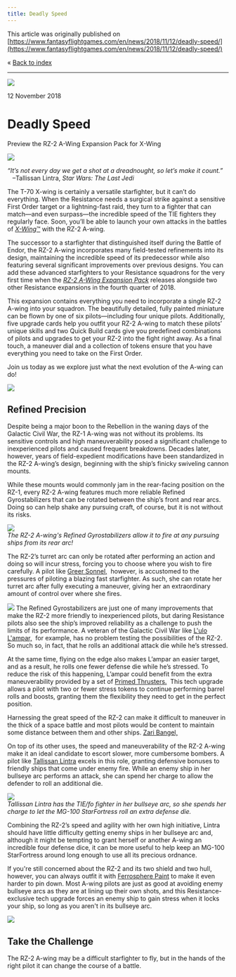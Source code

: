 ```yaml
---
title: Deadly Speed
---
```


This article was originally published on [https://www.fantasyflightgames.com/en/news/2018/11/12/deadly-speed/](https://www.fantasyflightgames.com/en/news/2018/11/12/deadly-speed/)

&laquo; [Back to index](../index.md)

---

![](4883e04990ef20a85292bc9981033228.jpg)

12 November 2018

Deadly Speed
============

Preview the RZ-2 A-Wing Expansion Pack for X-Wing

![](8395a3ae7546d71f75659bb724943354.png)

_“It’s not every day we get a shot at a dreadnought, so let’s make it count.”_  
   –Tallissan Lintra, _Star Wars: The Last Jedi_

The T-70 X-wing is certainly a versatile starfighter, but it can’t do everything. When the Resistance needs a surgical strike against a sensitive First Order target or a lightning-fast raid, they turn to a fighter that can match—and even surpass—the incredible speed of the TIE fighters they regularly face. Soon, you’ll be able to launch your own attacks in the battles of [_X-Wing_™](https://www.fantasyflightgames.com/en/products/x-wing-second-edition/) with the RZ-2 A-wing.

The successor to a starfighter that distinguished itself during the Battle of Endor, the RZ-2 A-wing incorporates many field-tested refinements into its design, maintaining the incredible speed of its predecessor while also featuring several significant improvements over previous designs. You can add these advanced starfighters to your Resistance squadrons for the very first time when the _[RZ-2 A-Wing Expansion Pack](https://www.fantasyflightgames.com/en/products/x-wing-second-edition/products/rz-2-wing-expansion-pack/)_ releases alongside two other Resistance expansions in the fourth quarter of 2018.

This expansion contains everything you need to incorporate a single RZ-2 A-wing into your squadron. The beautifully detailed, fully painted miniature can be flown by one of six pilots—including four unique pilots. Additionally, five upgrade cards help you outfit your RZ-2 A-wing to match these pilots’ unique skills and two Quick Build cards give you predefined combinations of pilots and upgrades to get your RZ-2 into the fight right away. As a final touch, a maneuver dial and a collection of tokens ensure that you have everything you need to take on the First Order.

Join us today as we explore just what the next evolution of the A-wing can do!

![](d48d6c453dfa81b69c2497c974e93957.png)

Refined Precision
-----------------

Despite being a major boon to the Rebellion in the waning days of the Galactic Civil War, the RZ-1 A-wing was not without its problems. Its sensitive controls and high maneuverability posed a significant challenge to inexperienced pilots and caused frequent breakdowns. Decades later, however, years of field-expedient modifications have been standardized in the RZ-2 A-wing’s design, beginning with the ship’s finicky swiveling cannon mounts.

While these mounts would commonly jam in the rear-facing position on the RZ-1, every RZ-2 A-wing features much more reliable Refined Gyrostabilizers that can be rotated between the ship’s front and rear arcs. Doing so can help shake any pursuing craft, of course, but it is not without its risks.

![](f06727ca1344daea024d29d13abdb1d7.jpg)  
_The RZ-2 A-wing's Refined Gyrostabilizers allow it to fire at any pursuing ships from its rear arc!_

The RZ-2’s turret arc can only be rotated after performing an action and doing so will incur stress, forcing you to choose where you wish to fire carefully. A pilot like [Greer Sonnel,](71dc532200209845fea8d9856bd8ad20.png)  however, is accustomed to the pressures of piloting a blazing fast starfighter. As such, she can rotate her turret arc after fully executing a maneuver, giving her an extraordinary amount of control over where she fires.   

![](71dc532200209845fea8d9856bd8ad20.png) The Refined Gyrostabilizers are just one of many improvements that make the RZ-2 more friendly to inexperienced pilots, but daring Resistance pilots also see the ship’s improved reliability as a challenge to push the limits of its performance. A veteran of the Galactic Civil War like [L'ulo L'ampar,](f5cb909bbed5a98abf33bbf4d6533627.png)    for example, has no problem testing the possibilities of the RZ-2. So much so, in fact, that he rolls an additional attack die while he’s stressed.

At the same time, flying on the edge also makes L’ampar an easier target, and as a result, he rolls one fewer defense die while he’s stressed. To reduce the risk of this happening, L’ampar could benefit from the extra maneuverability provided by a set of [Primed Thrusters.](23c46ebf9374da57e621694b609e48a6.png)  This tech upgrade allows a pilot with two or fewer stress tokens to continue performing barrel rolls and boosts, granting them the flexibility they need to get in the perfect position.

Harnessing the great speed of the RZ-2 can make it difficult to maneuver in the thick of a space battle and most pilots would be content to maintain some distance between them and other ships. [Zari Bangel,](b5a14ab90c40ca11710f1dd3d27a66fb.png)

On top of its other uses, the speed and maneuverability of the RZ-2 A-wing make it an ideal candidate to escort slower, more cumbersome bombers. A pilot like [Tallissan Lintra](0bc995d90ea0aa9a5709e951fbc46f76.png) excels in this role, granting defensive bonuses to friendly ships that come under enemy fire. While an enemy ship in her bullseye arc performs an attack, she can spend her charge to allow the defender to roll an additional die.

![](438b4b287dc8982f5a5882f183aa005a.jpg)  
_Tallissan Lintra has the TIE/fo fighter in her bullseye arc, so she spends her charge to let the MG-100 StarFortress roll an extra defense die._

Combining the RZ-2’s speed and agility with her own high initiative, Lintra should have little difficulty getting enemy ships in her bullseye arc and, although it might be tempting to grant herself or another A-wing an incredible four defense dice, it can be more useful to help keep an MG-100 StarFortress around long enough to use all its precious ordnance.

If you're still concerned about the RZ-2 and its two shield and two hull, however, you can always outfit it with [Ferrosphere Paint](94e24bfc55f3f019632e9411b724e8fe.png) to make it even harder to pin down. Most A-wing pilots are just as good at avoiding enemy bullseye arcs as they are at lining up their own shots, and this Resistance-exclusive tech upgrade forces an enemy ship to gain stress when it locks your ship, so long as you aren't in its bullseye arc.

![](b97b47a51ca4545d1cbe230b1b818293.png)

Take the Challenge
------------------

The RZ-2 A-wing may be a difficult starfighter to fly, but in the hands of the right pilot it can change the course of a battle. 

[](http://community.fantasyflightgames.com/index.php?/forum/222-x-wing/)